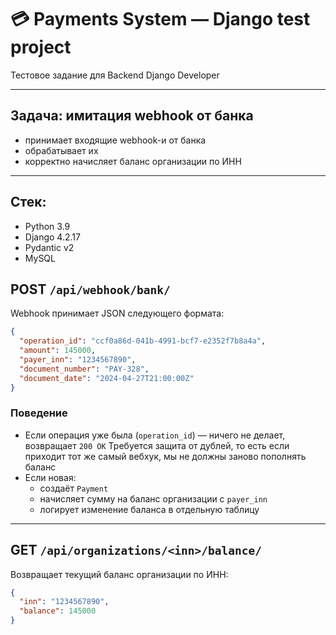 # 💳 Payments System — Django test project

Тестовое задание для Backend Django Developer

---

## Задача: имитация webhook от банка

- принимает входящие webhook-и от банка
- обрабатывает их
- корректно начисляет баланс организации по ИНН

---

## Стек:
- Python 3.9
- Django 4.2.17
- Pydantic v2
- MySQL

## POST `/api/webhook/bank/`

Webhook принимает JSON следующего формата:

```json
{
  "operation_id": "ccf0a86d-041b-4991-bcf7-e2352f7b8a4a",
  "amount": 145000,
  "payer_inn": "1234567890",
  "document_number": "PAY-328",
  "document_date": "2024-04-27T21:00:00Z"
}

```
### Поведение

- Если операция уже была (`operation_id`) — ничего не делает, возвращает `200 OK`
Требуется защита от дублей, то есть если приходит тот же самый вебхук, мы не должны заново пополнять баланс
- Если новая:
  - создаёт `Payment`
  - начисляет сумму на баланс организации с `payer_inn`
  - логирует изменение баланса в отдельную таблицу

---

## GET `/api/organizations/<inn>/balance/`

Возвращает текущий баланс организации по ИНН:

```json
{
  "inn": "1234567890",
  "balance": 145000
}
